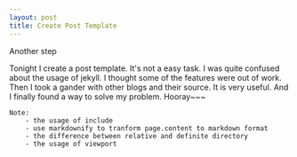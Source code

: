 ```yaml
---
layout: post
title: Create Post Template
---
```


Another step

Tonight I create a post template. It's not a easy task. I was quite confused about the usage of jekyll. I thought some of the features were out of work. Then I took a gander with other blogs and their source. It is very useful. And I finally found a way to solve my problem. Hooray~~~

	Note:
		- the usage of include
		- use markdownify to tranform page.content to markdown format
		- the difference between relative and definite directory
		- the usage of viewport
